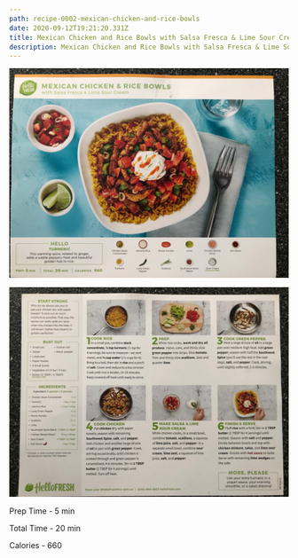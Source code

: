 ```yaml
---
path: recipe-0002-mexican-chicken-and-rice-bowls
date: 2020-09-12T19:21:20.331Z
title: Mexican Chicken and Rice Bowls with Salsa Fresca & Lime Sour Cream
description: Mexican Chicken and Rice Bowls with Salsa Fresca & Lime Sour Cream
---
```

![Picture of finished Mexican Chicken and Rice Bowls](../assets/0002-mexican-chicken-and-rice-bowls-pic-1.jpeg)

![picture of Mexican Chicken and Rice Bowls recipe ingredients, prep and cooking instructions](../assets/0002-mexican-chicken-and-rice-bowls-pic-2.jpeg)

Prep Time - 5 min

Total Time - 20 min

Calories - 660